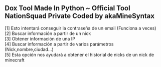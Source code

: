 ## Dox Tool Made In Python ~ Official Tool NationSquad Private Coded by akaMineSyntax


  [1] Esto intentará conseguir la contraseña de un email (Funciona a veces) <br>
  [2] Buscar información a partir de un nick <br>
  [3] Obtener información de una IP <br>
  [4] Buscar información a partir de varios parámetros (Nick,nombre,ciudad...) <br>
  [5] Esta opción nos ayudará a obtener el historial de nicks de un nick de minecraft <br>

